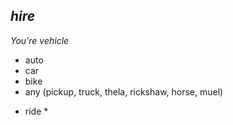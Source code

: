 ## _hire_ 
_You're vehicle_
- auto
- car
- bike
- any (pickup, truck, thela, rickshaw, horse, muel)

* ride *
